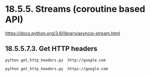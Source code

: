 # 18.5.5. Streams (coroutine based API) #

https://docs.python.org/3.6/library/asyncio-stream.html


## 18.5.5.7.3. Get HTTP headers ##

```
python get_http_headers.py  http://google.com
```

```
python get_http_headers.py  https://google.com
```
